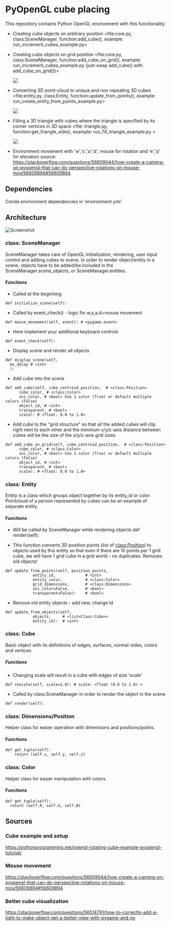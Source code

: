 # PyOpenGL cube placing
This repository contains Python OpenGL environment with this functionality:

- Creating cube objects on arbitrary position
  <file:core.py, class:SceneManager, function:add_cube(), example: run_increment_cubes_example.py>

- Creating cube objects on grid position
  <file:core.py, class:SceneManager, function:add_cube_on_grid(), example: run_increment_cubes_example.py (just swap add_cube() with add_cube_on_grid())>

  ![](media/run_increment_cubes_example.gif)

- Converting 3D point-cloud to unique and non repeating 3D cubes
  <file:entity.py, class:Entity, function:update_from_points(), example: run_create_entity_from_points_example.py>

  ![](media/run_create_entity_from_points_example.gif)

- Filling a 3D triangle with cubes where the triangle is specified by its corner
  vertices in 3D space
  <file: triangle.py, function:get_triangle_side(), example: run_fill_triangle_example.py >

  ![](media/run_fill_triangle_example.gif)

- Environment movement with 'w','s','a','d', mouse for rotation and 'e','q' for elevation
  source: https://stackoverflow.com/questions/56609044/how-create-a-camera-on-pyopengl-that-can-do-perspective-rotations-on-mouse-mov/56609894#56609894


## Dependencies

  Conda environment dependencies in 'environment.yml'

## Architecture

![Screenshot](media/run_increment_cubes_example.png)

### class: SceneManager

SceneManager takes care of OpenGL initialization, rendering, user input control and adding cubes to scene.
In order to render object/entity in a scene, objects have to be added/be included in the
SceneManager.scene_objects, or SceneManager.entities.

#### Functions

  - Called at the beginning
  ```
  def initialize_scene(self):
  ```

  - Called by event_check() - logic for w,s,a,d+mouse movement
  ```
  def mouse_movement(self, event): # <pygame.event>
  ```

  - Here implement your additional keyboard controls
  ```
  def event_check(self):
  ```

  - Display scene and render all objects
  ```
  def display_scene(self,
    ms_delay # <int>
    ):
  ```

  - Add cube into the scene
  ```
  def add_cube(self, cube_centroid_position,  # <class:Position>
        cube_color, # <class:Color>
        uni_color, # <bool> Use 1 color (True) or default multiple colors (False)
        object_id, # <int>
        transparent, # <bool>
        scale): # <float: 0.0 to 1.0>
  ```
  - Add cube to the "grid structure" so that all the added cubes will clip right next to each other
    and the minimum x/y/z-axis distance between cubes will be the size of the x/y/z-axis
    grid sizes
  ```
  def add_cube_on_grid(self, cube_centroid_position,  # <class:Position>
        cube_color, # <class:Color>
        uni_color, # <bool> Use 1 color (True) or default multiple colors (False)
        object_id, # <int>
        transparent, # <bool>
        scale): # <float: 0.0 to 1.0>
  ```

### class: Entity

Entity is a class which groups object together by its entity_id or color.
Pointcloud of a person represented by cubes can be an example of separate entity.

#### Functions     
  - Will be called by SceneManager while rendering objects
  def render(self):

  - This function converts 3D position points (list of <class:Position>) to objects
    used by this entity so that even if there are 10 points per 1 grid cube, we will have 1 grid cube in a grid
    world - no duplicates. Removes old objects!
  ```
  def update_from_points(self, position_points,
              entity_id,             # <int>
              entity_color,          # <class:Color>
              grid_dimensions,       # <class:Dimensions>
              uni_color=False,       # <bool>
              transparent=False):    # <bool>
  ```

  - Remove old entity objects - add new, change id
  ```
  def update_from_objects(self,
              objects,     # <list<Class:Cube>>
              entity_id):  # <int>
  ```

### class: Cube

Basic object with its definitions of edges, surfaces, normal-sides, colors and vertices

##### Functions
  - Changing scale will result in a cube with edges of size 'scale'
  ```
  def rescale(self, scale=1.0): # scale: <float (0.0 to 1.0) >
  ```

  - Called by class:SceneManager in order to render the object in the scene
  ```
  def render(self):
  ```

### class: Dimensions/Position

Helper class for easier operation with dimensions and positions/points.

#### Functions
  ```
  def get_tuple(self):
      return (self.x, self.y, self.z)
  ```
### class: Color

Helper class for easier manipulation with colors.

#### Functions
  ```
  def get_tuple(self):
    return (self.R, self.G, self.B)
  ```
## Sources
### Cube example and setup
https://pythonprogramming.net/opengl-rotating-cube-example-pyopengl-tutorial/
### Mouse movement
https://stackoverflow.com/questions/56609044/how-create-a-camera-on-pyopengl-that-can-do-perspective-rotations-on-mouse-mov/56609894#56609894
### Better cube visualization
https://stackoverflow.com/questions/56514791/how-to-correctly-add-a-light-to-make-object-get-a-better-view-with-pygame-and-py
